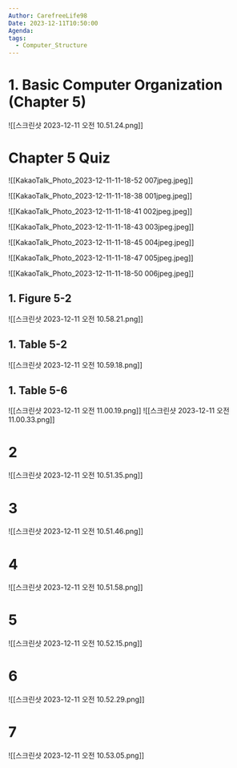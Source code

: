 ```yaml
---
Author: CarefreeLife98
Date: 2023-12-11T10:50:00
Agenda: 
tags:
  - Computer_Structure
---
```

# 1. Basic Computer Organization (Chapter 5)
![[스크린샷 2023-12-11 오전 10.51.24.png]]

# Chapter 5 Quiz
![[KakaoTalk_Photo_2023-12-11-11-18-52 007jpeg.jpeg]]


![[KakaoTalk_Photo_2023-12-11-11-18-38 001jpeg.jpeg]]

![[KakaoTalk_Photo_2023-12-11-11-18-41 002jpeg.jpeg]]

![[KakaoTalk_Photo_2023-12-11-11-18-43 003jpeg.jpeg]]

![[KakaoTalk_Photo_2023-12-11-11-18-45 004jpeg.jpeg]]

![[KakaoTalk_Photo_2023-12-11-11-18-47 005jpeg.jpeg]]

![[KakaoTalk_Photo_2023-12-11-11-18-50 006jpeg.jpeg]]


## 1. Figure 5-2
![[스크린샷 2023-12-11 오전 10.58.21.png]]

## 1. Table 5-2
![[스크린샷 2023-12-11 오전 10.59.18.png]]
## 1. Table 5-6
![[스크린샷 2023-12-11 오전 11.00.19.png]]
![[스크린샷 2023-12-11 오전 11.00.33.png]]

# 2
![[스크린샷 2023-12-11 오전 10.51.35.png]]

# 3
![[스크린샷 2023-12-11 오전 10.51.46.png]]

# 4
![[스크린샷 2023-12-11 오전 10.51.58.png]]

# 5
![[스크린샷 2023-12-11 오전 10.52.15.png]]

# 6
![[스크린샷 2023-12-11 오전 10.52.29.png]]

# 7
![[스크린샷 2023-12-11 오전 10.53.05.png]]